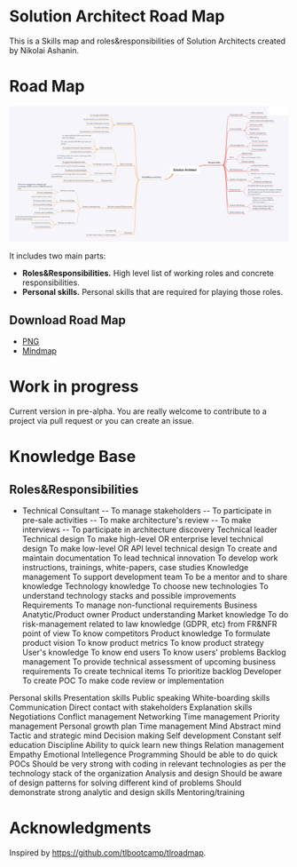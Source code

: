 # Solution Architect Road Map

This is a Skills map and roles&responsibilities of Solution Architects created by Nikolai Ashanin.

# Road Map

![](Solution_Architect.png)

It includes two main parts:
- **Roles&Responsibilities.** High level list of working roles and concrete responsibilities.
- **Personal skills.** Personal skills that are required for playing those roles.

## Download Road Map

- [PNG](Solution_Architect.png)
- [Mindmap](Solution_Architect.xmind)

# Work in progress

Current version in pre-alpha. You are really welcome to contribute to a project via pull request or you can create an issue.

# Knowledge Base

## Roles&Responsibilities
	
- Technical Consultant
-- To manage stakeholders
-- To participate in pre-sale activities
-- To make architecture's review
-- To make interviews
-- To participate in architecture discovery
	Technical leader
		Technical design
			To make high-level OR enterprise level technical design
			To make low-level OR API level technical design
			To create and maintain documentation
			To lead technical innovation
			To develop work instructions, trainings, white-papers, case studies
		Knowledge management
			To support development team
			To be a mentor and to share knowledge
		Technology knowledge
			To choose new technologies
			To understand technology stacks and possible improvements
		Requirements
			To manage non-functional requirements
	Business Anatytic/Product owner
		Product understanding
			Market knowledge
				To do risk-management related to law knowledge (GDPR, etc) from FR&NFR point of view
				To know competitors
			Product knowledge
				To formulate product vision
				To know product metrics
				To know product strategy
			User's knowledge
				To know end users
				To know users' problems
			Backlog management
				To provide technical assessment of upcoming business requirements
				To create technical items
				To prioritize backlog
	Developer
		To create POC
		To make code review or implementation

Personal skills
	Presentation skills
		Public speaking
		White-boarding skills
	Communication
		Direct contact with stakeholders
		Explanation skills
		Negotiations
		Conflict management
		Networking
	Time management
		Priority management
		Personal growth plan
		Time management
	Mind
		Abstract mind
		Tactic and strategic mind
		Decision making
	Self development
		Constant self education
		Discipline
		Ability to quick learn new things
	Relation management
		Empathy
		Emotional Intellegence
	Programming
		Should be able to do quick POCs
		Should be very strong with coding in relevant technologies as per the technology stack of the organization
	Analysis and design
		Should be aware of design
patterns for solving different
kind of problems
		Should demonstrate strong
analytic and design skills
	Mentoring/training

# Acknowledgments

Inspired by https://github.com/tlbootcamp/tlroadmap.
